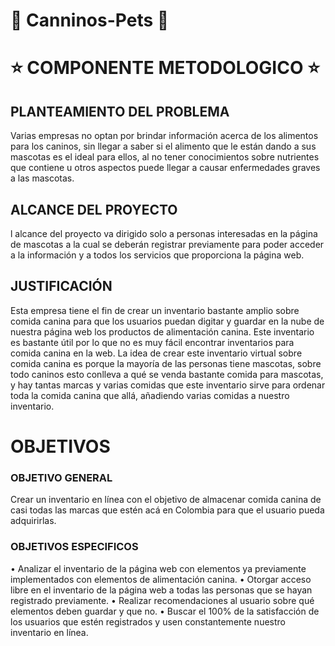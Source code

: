# :dog: Canninos-Pets :dog:

# :star: COMPONENTE METODOLOGICO :star:

## PLANTEAMIENTO DEL PROBLEMA
Varias empresas no optan por brindar información acerca de los alimentos para los caninos, sin llegar a saber si el alimento que le están dando a sus mascotas es el ideal para ellos, al no tener conocimientos sobre nutrientes que contiene u otros aspectos puede llegar a causar enfermedades graves a las mascotas.  
## ALCANCE DEL PROYECTO
l alcance del proyecto va dirigido solo a personas interesadas en la página de mascotas a la cual se deberán registrar previamente para poder acceder a la información y a todos los servicios que proporciona la página web.
## JUSTIFICACIÓN
Esta empresa tiene el fin de crear un inventario bastante amplio sobre comida canina para que los usuarios puedan digitar y guardar en la nube de nuestra página web los productos de alimentación canina. Este inventario es bastante útil por lo que no es muy fácil encontrar inventarios para comida canina en la web.
La idea de crear este inventario virtual sobre comida canina es porque la mayoría de las personas tiene mascotas, sobre todo caninos esto conlleva a qué se venda bastante comida para mascotas, y hay tantas marcas y varias comidas que este inventario sirve para ordenar toda la comida canina que allá, añadiendo varias comidas a nuestro inventario.


# OBJETIVOS
### OBJETIVO GENERAL
Crear un inventario en línea con el objetivo de almacenar comida canina de casi todas las marcas que estén acá en Colombia para que el usuario pueda adquirirlas. 
### OBJETIVOS ESPECIFICOS
•	Analizar el inventario de la página web con elementos ya previamente implementados con elementos de alimentación canina. 
•	Otorgar acceso libre en el inventario de la página web a todas las personas que se hayan registrado previamente. 
•	Realizar recomendaciones al usuario sobre qué elementos deben guardar y que no. 
•	Buscar el 100% de la satisfacción de los usuarios que estén registrados y usen constantemente nuestro inventario en línea.

